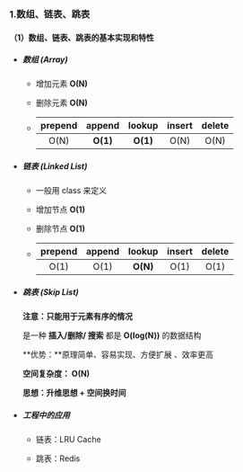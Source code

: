 ### 1.数组、链表、跳表

#### （1）数组、链表、跳表的基本实现和特性

- ##### 数组 (Array)

  - 增加元素   **O(N)**

  - 删除元素  **O(N)**

  - | prepend |  append  |  lookup  | insert | delete |
    | :-----: | :------: | :------: | :----: | :----: |
    |  O(N)   | **O(1)** | **O(1)** |  O(N)  |  O(N)  |

- ##### 链表 (Linked List)

  - 一般用 class 来定义

  - 增加节点  **O(1)**

  - 删除节点  **O(1)**

  - | prepend | append |  lookup  | insert | delete |
    | :-----: | :----: | :------: | :----: | :----: |
    |  O(1)   |  O(1)  | **O(N)** |  O(1)  |  O(1)  |

- ##### 跳表 (Skip List)

  **注意：只能用于元素有序的情况**

  是一种 **插入/删除/ 搜索** 都是 **O(log(N))** 的数据结构

  **优势：**原理简单、容易实现、方便扩展 、效率更高

  **空间复杂度： O(N)**

  **思想：升维思想 + 空间换时间**

- ##### 工程中的应用

  - 链表：LRU Cache

  - 跳表：Redis